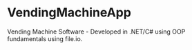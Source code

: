 # VendingMachineApp

Vending Machine Software - Developed in .NET/C# using OOP fundamentals using file.io. 
